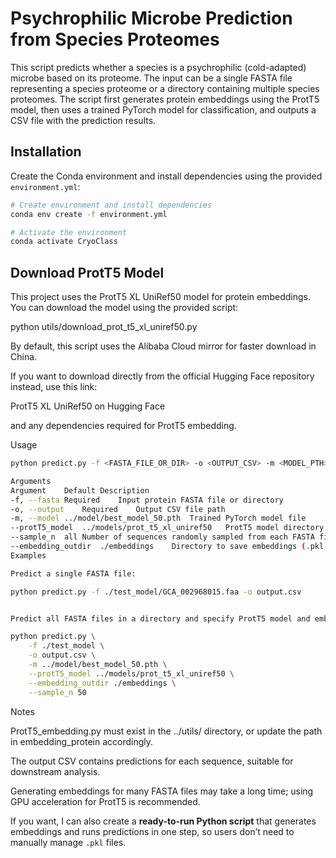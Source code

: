 # Psychrophilic Microbe Prediction from Species Proteomes

This script predicts whether a species is a psychrophilic (cold-adapted) microbe based on its proteome. The input can be a single FASTA file representing a species proteome or a directory containing multiple species proteomes. The script first generates protein embeddings using the ProtT5 model, then uses a trained PyTorch model for classification, and outputs a CSV file with the prediction results.

## Installation

Create the Conda environment and install dependencies using the provided `environment.yml`:

```bash
# Create environment and install dependencies
conda env create -f environment.yml

# Activate the environment
conda activate CryoClass
```


##  Download ProtT5 Model

This project uses the ProtT5 XL UniRef50 model for protein embeddings. You can download the model using the provided script:

python utils/download_prot_t5_xl_uniref50.py


By default, this script uses the Alibaba Cloud mirror for faster download in China.

If you want to download directly from the official Hugging Face repository instead, use this link:

ProtT5 XL UniRef50 on Hugging Face



and any dependencies required for ProtT5 embedding.

Usage
```bash
python predict.py -f <FASTA_FILE_OR_DIR> -o <OUTPUT_CSV> -m <MODEL_PTH> --protT5_model <PROTT5_MODEL_DIR> --embedding_outdir <EMBEDDING_DIR> --sample_n <N>

Arguments
Argument	Default	Description
-f, --fasta	Required	Input protein FASTA file or directory
-o, --output	Required	Output CSV file path
-m, --model	../model/best_model_50.pth	Trained PyTorch model file
--protT5_model	../models/prot_t5_xl_uniref50	ProtT5 model directory used for embedding generation
--sample_n	all	Number of sequences randomly sampled from each FASTA file; default is all
--embedding_outdir	./embeddings	Directory to save embeddings (.pkl files)
Examples

Predict a single FASTA file:

python predict.py -f ./test_model/GCA_002968015.faa -o output.csv


Predict all FASTA files in a directory and specify ProtT5 model and embedding output directory:

python predict.py \
    -f ./test_model \
    -o output.csv \
    -m ../model/best_model_50.pth \
    --protT5_model ../models/prot_t5_xl_uniref50 \
    --embedding_outdir ./embeddings \
    --sample_n 50

```

Notes

ProtT5_embedding.py must exist in the ../utils/ directory, or update the path in embedding_protein accordingly.

The output CSV contains predictions for each sequence, suitable for downstream analysis.

Generating embeddings for many FASTA files may take a long time; using GPU acceleration for ProtT5 is recommended.


If you want, I can also create a **ready-to-run Python script** that generates embeddings and runs predictions in one step, so users don’t need to manually manage `.pkl` files.  
